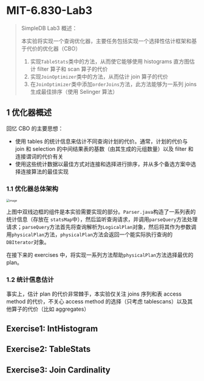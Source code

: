 

# MIT-6.830-Lab3

>  SimpleDB Lab3 概述：
>
> 本实验将实现一个查询优化器，主要任务包括实现一个选择性估计框架和基于代价的优化器（CBO）
> 
> 1. 实现`TableStats`类中的方法，从而使它能够使用 histograms 直方图估计 filter 算子和 scan 算子的代价
> 2. 实现`JoinOptimizer`类中的方法，从而估计 join 算子的代价
> 3. 在`JoinOptimizer`类中添加`orderJoins`方法，此方法能够为一系列 joins 生成最佳排序（使用 Selinger 算法）

## 1 优化器概述

回忆 CBO 的主要思想：

- 使用 tables 的统计信息来估计不同查询计划的代价。通常，计划的代价与 join 和 selection 的中间结果表的基数（由其生成的元组数量）以及 filter 和连接谓词的代价有关
- 使用这些统计数据以最佳方式对连接和选择进行排序，并从多个备选方案中选择连接算法的最佳实现

### 1.1 优化器总体架构

<img src="https://guanghuihuang-1315055500.cos.ap-guangzhou.myqcloud.com/%E5%AD%A6%E4%B9%A0%E7%AC%94%E8%AE%B0/%E6%95%B0%E6%8D%AE%E5%BA%93/mit6.830/05.png" alt="image" style="zoom: 50%;" />

上图中双线边框的组件是本实验需要实现的部分。`Parser.java`构造了一系列表的统计信息（存放在 `statsMap`中），然后监听查询请求，并调用`parseQuery`方法处理请求；`parseQuery`方法首先将查询解析为`LogicalPlan`对象，然后将其作为参数调用`physicalPlan`方法，`physicalPlan`方法会返回一个能实际执行查询的`DBIterator`对象。

在接下来的 exercises 中，将实现一系列方法帮助`physicalPlan`方法选择最优的 plan。

### 1.2 统计信息估计

事实上，估计 plan 的代价非常棘手，本实验仅关注 joins 序列和表 access method 的代价，不关心 access method 的选择（只考虑 tablescans）以及其他算子的代价（比如 aggregates）







## Exercise1: IntHistogram











## Exercise2: TableStats









## Exercise3: Join Cardinality

